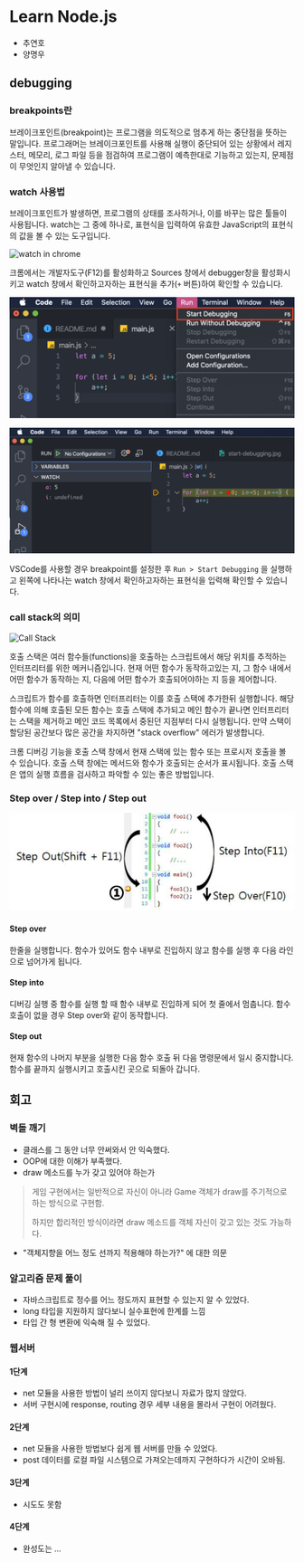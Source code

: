 # Learn Node.js

- 추연호
- 양명우

## debugging

### breakpoints란

브레이크포인트(breakpoint)는 프로그램을 의도적으로 멈추게 하는 중단점을 뜻하는 말입니다. 프로그래머는 브레이크포인트를 사용해 실행이 중단되어 있는 상황에서 레지스터, 메모리, 로그 파일 등을 점검하여 프로그램이 예측한대로 기능하고 있는지, 문제점이 무엇인지 알아낼 수 있습니다.

### watch 사용법

브레이크포인트가 발생하면, 프로그램의 상태를 조사하거나, 이를 바꾸는 많은 툴들이 사용됩니다. watch는 그 중에 하나로, 표현식을 입력하여 유효한 JavaScript의 표현식의 값을 볼 수 있는 도구입니다.

![watch in chrome](https://developers.google.com/web/tools/chrome-devtools/javascript/imgs/watch.svg)

크롬에서는 개발자도구(F12)를 활성화하고 Sources 창에서 debugger창을 활성화시키고 watch 창에서 확인하고자하는 표현식을 추가(`+` 버튼)하여 확인할 수 있습니다.

![VSCode start debugging](/images/start-debugging.jpg)

![VSCode debugger](/images/vscode-debugger.jpg)

VSCode를 사용할 경우 breakpoint를 설정한 후 `Run > Start Debugging` 을 실행하고 왼쪽에 나타나는 watch 창에서 확인하고자하는 표현식을 입력해 확인할 수 있습니다.

### call stack의 의미

![Call Stack](https://i.stack.imgur.com/s0Ilj.png)

호출 스택은 여러 함수들(functions)을 호출하는 스크립트에서 해당 위치를 추적하는 인터프리터를 위한 메커니즘입니다. 현재 어떤 함수가 동작하고있는 지, 그 함수 내에서 어떤 함수가 동작하는 지, 다음에 어떤 함수가 호출되어야하는 지 등을 제어합니다.

스크립트가 함수를 호출하면 인터프리터는 이를 호출 스택에 추가한뒤 실행합니다. 해당 함수에 의해 호출된 모든 함수는 호출 스택에 추가되고 메인 함수가 끝나면 인터프리터는 스택을 제거하고 메인 코드 목록에서 중된던 지점부터 다시 실행됩니다. 만약 스택이 할당된 공간보다 많은 공간을 차지하면 "stack overflow" 에러가 발생합니다.

크롬 디버깅 기능을 호출 스택 창에서 현재 스택에 있는 함수 또는 프로시저 호출을 볼 수 있습니다. 호출 스택 창에는 메서드와 함수가 호출되는 순서가 표시됩니다. 호출 스택은 앱의 실행 흐름을 검사하고 파악할 수 있는 좋은 방법입니다.

### Step over / Step into / Step out

![debugging step](images/debugging-step.jpg)

#### Step over

한줄을 실행합니다. 함수가 있어도 함수 내부로 진입하지 않고 함수를 실행 후 다음 라인으로 넘어가게 됩니다.

#### Step into

디버깅 실행 중 함수를 실행 할 때 함수 내부로 진입하게 되어 첫 줄에서 멈춥니다. 함수 호출이 없을 경우 Step over와 같이 동작합니다. 

#### Step out

현재 함수의 나머지 부분을 실행한 다음 함수 호출 뒤 다음 명령문에서 일시 중지합니다. 함수를 끝까지 실행시키고 호출시킨 곳으로 되돌아 갑니다.

## 회고

### 벽돌 깨기

- 클래스를 그 동안 너무 안써와서 안 익숙했다.
- OOP에 대한 이해가 부족했다.
- draw 메소드를 누가 갖고 있어야 하는가

> 게임 구현에서는 일반적으로 자신이 아니라 Game 객체가 draw를 주기적으로 하는 방식으로 구현함.
>
> 하지만 합리적인 방식이라면 draw 메소드를 객체 자신이 갖고 있는 것도 가능하다.

- "객체지향을 어느 정도 선까지 적용해야 하는가?" 에 대한 의문

### 알고리즘 문제 풀이

- 자바스크립트로 정수를 어느 정도까지 표현할 수 있는지 알 수 있었다.
- long 타입을 지원하지 않다보니 실수표현에 한계를 느낌
- 타입 간 형 변환에 익숙해 질 수 있었다.

### 웹서버

#### 1단계

- net 모듈을 사용한 방법이 널리 쓰이지 않다보니 자료가 많지 않았다.
- 서버 구현시에 response, routing 경우 세부 내용을 몰라서 구현이 어려웠다.

#### 2단계

- net 모듈을 사용한 방법보다 쉽게 웹 서버를 만들 수 있었다.
- post 데이터를 로컬 파일 시스템으로 가져오는데까지 구현하다가 시간이 오바됨.

#### 3단계

- 시도도 못함

#### 4단계

- 완성도는 ...